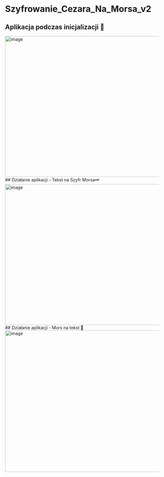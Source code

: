 # Szyfrowanie_Cezara_Na_Morsa_v2
## Aplikacja podczas inicjalizacji 🤖
<img width="640" height="462" alt="image" src="https://github.com/user-attachments/assets/97041aaf-9346-4912-b07e-71e2204009ef" />
## Działanie aplikacji - Tekst na Szyfr Morsa🗝️
<img width="640" height="462" alt="image" src="https://github.com/user-attachments/assets/7dcfafca-440e-44d3-ba77-62dc265e0a47" />
## Działanie aplikacji - Mors na tekst 👾
<img width="637" height="465" alt="image" src="https://github.com/user-attachments/assets/e585012c-fb32-47c4-91f7-b97c347e20b8" />

